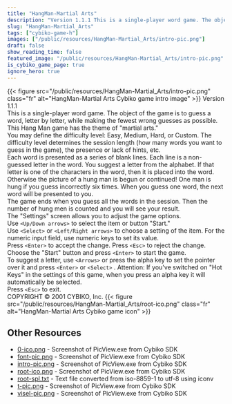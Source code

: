 ```yaml
---
title: "HangMan-Martial Arts"
description: "Version 1.1.1 This is a single-player word game. The object of the game is to guess a word, letter by letter, while making the fewest wrong guesses as possible. This Hang Man game has the theme of \"martial arts.\" You may define the difficulty level: Easy, Medium, Hard, or Custo..."
slug: "HangMan-Martial_Arts"
tags: ["cybiko-game-h"]
images: ["/public/resources/HangMan-Martial_Arts/intro-pic.png"]
draft: false
show_reading_time: false
featured_image: "/public/resources/HangMan-Martial_Arts/intro-pic.png"
is_cybiko_game_page: true
ignore_hero: true
---
```

{{< figure src="/public/resources/HangMan-Martial_Arts/intro-pic.png" class="fr" alt="HangMan-Martial Arts Cybiko game intro image" >}}
Version 1.1.1 \
This is a single-player word game. The object of the game is to guess a word, letter by letter, while making the fewest wrong guesses as possible. This Hang Man game has the theme of "martial arts." \
You may define the difficulty level: Easy, Medium, Hard, or Custom. The difficulty level determines the session length (how many words you want to guess in the game), the presence or lack of hints, etc. \
Each word is presented as a series of blank lines. Each line is a non-guessed letter in the word. You suggest a letter from the alphabet. If that letter is one of the characters in the word, then it is placed into the word. Otherwise the picture of a hung man is begun or continued! One man is hung if you guess incorrectly six times. When you guess one word, the next word will be presented to you.  \
The game ends when you guess all the words in the session. Then the number of hung men is counted and you will see your result. \
The "Settings" screen allows you to adjust the game options. \
Use `<Up/Down arrows>`  to select the item or button "Start." \
Use `<Select>`  or `<Left/Right arrows>`  to choose a setting of the item. For the numeric input field, use numeric keys to set its value. \
Press `<Enter>`  to accept the change. Press `<Esc>`  to reject the change. \
Choose the "Start" button and press `<Enter>`  to start the game. \
To suggest a letter, use `<Arrows>`  or press the alpha key to set the pointer over it and press `<Enter>`  or `<Select>` . Attention: If you've switched on "Hot Keys" in the settings of this game, when you press an alpha key it will automatically be selected. \
Press `<Esc>`  to exit. \
COPYRIGHT © 2001 CYBIKO, Inc. {{< figure src="/public/resources/HangMan-Martial_Arts/root-ico.png" class="fr" alt="HangMan-Martial Arts Cybiko game icon" >}}

## Other Resources
* [0-ico.png](/public/resources/HangMan-Martial_Arts/0-ico.png) - Screenshot of PicView.exe from Cybiko SDK
* [font-pic.png](/public/resources/HangMan-Martial_Arts/font-pic.png) - Screenshot of PicView.exe from Cybiko SDK
* [intro-pic.png](/public/resources/HangMan-Martial_Arts/intro-pic.png) - Screenshot of PicView.exe from Cybiko SDK
* [root-ico.png](/public/resources/HangMan-Martial_Arts/root-ico.png) - Screenshot of PicView.exe from Cybiko SDK
* [root-spl.txt](/public/resources/HangMan-Martial_Arts/root-spl.txt) - Text file converted from iso-8859-1 to utf-8 using iconv
* [t-pic.png](/public/resources/HangMan-Martial_Arts/t-pic.png) - Screenshot of PicView.exe from Cybiko SDK
* [visel-pic.png](/public/resources/HangMan-Martial_Arts/visel-pic.png) - Screenshot of PicView.exe from Cybiko SDK
